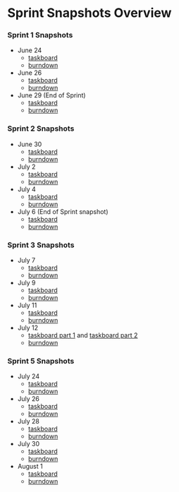 # Sprint Snapshots Overview

### Sprint 1 Snapshots
- June 24
    - [taskboard](sprint1/wednesday_june_24_snapshot/taskboard_snapshot.png)
    - [burndown](sprint1/wednesday_june_24_snapshot/burndown_chart_snapshot.jpg)
- June 26
    - [taskboard](sprint1/friday_june_26_snapshot/taskboard_snapshot.png)
    - [burndown](sprint1/friday_june_26_snapshot/burndown_chart_snapshot.jpg)
- June 29 (End of  Sprint)
    - [taskboard](sprint1/monday_june_29_snapshot/taskboard_snapshot.png)
    - [burndown](sprint1/monday_june_29_snapshot/burndown_chart_snapshot.jpg)

### Sprint 2 Snapshots
- June 30
    - [taskboard](sprint2/tuesday_june_30_snapshot/taskboard_snapshot.png)
    - [burndown](sprint2/tuesday_june_30_snapshot/burndown_chart_snapshot.jpg)
- July 2
    - [taskboard](sprint2/thursday_july_2_snapshot/taskboard_snapshot.png)
    - [burndown](sprint2/thursday_july_2_snapshot/burndown_chart_snapshot.jpg)
- July 4
    - [taskboard](sprint2/saturday_july_4_snapshot/taskboard_snapshot.png)
    - [burndown](sprint2/saturday_july_4_snapshot/burndown_chart_snapshot.jpg)
- July 6 (End of Sprint snapshot)
    - [taskboard](sprint2/monday_july_6_snapshot/taskboard_snapshot.png)
    - [burndown](sprint2/monday_july_6_snapshot/burndown_chart_snapshot.jpg)

### Sprint 3 Snapshots
- July 7
    - [taskboard](sprint3/tuesday_july_7_snapshot/taskboard_snapshot.png)
    - [burndown](sprint3/tuesday_july_7_snapshot/burndown_chart_snapshot.jpg)
- July 9
    - [taskboard](sprint3/thursday_july_9_snapshot/taskboard_snapshot.png)
    - [burndown](sprint3/thursday_july_9_snapshot/burndown_chart_snapshot.jpg)
- July 11
    - [taskboard](sprint3/saturday_july_11_snapshot/taskboard_snapshot.png)
    - [burndown](sprint3/saturday_july_11_snapshot/burndown_chart_snapshot.jpg)
- July 12
    - [taskboard part 1](sprint3/sunday_july_12_snapshot/taskboard_snapshot1.png) and 
    [taskboard part 2](sprint3/sunday_july_12_snapshot/taskboard_snapshot2.png)
    - [burndown](sprint3/sunday_july_12_snapshot/burndown_chart_snapshot.jpg)
    
    
### Sprint 5 Snapshots
- July 24
    - [taskboard](sprint5/friday_july_24_snapshot/taskboard_snapshot.png)
    - [burndown](sprint5/friday_july_24_snapshot/burndown_chart_snapshot.png)
- July 26
    - [taskboard](sprint5/sunday_july_26_snapshot/taskboard_snapshot.png)
    - [burndown](sprint5/sunday_july_26_snapshot/burndown_chart_snapshot.png)
- July 28
    - [taskboard](sprint5/tuesday_july_28_snapshot/taskboard_snapshot.png)
    - [burndown](sprint5/tuesday_july_28_snapshot/burndown_chart_snapshot.png)
- July 30
    - [taskboard](sprint5/thursday_july_30_snapshot/taskboard_snapshot.png)
    - [burndown](sprint5/thursday_july_30_snapshot/burndown_chart_snapshot.png)
- August 1
    - [taskboard](sprint5/saturday_august_1_snapshot/taskboard_snapshot.png)
    - [burndown](sprint5/saturday_august_1_snapshot/burndown_chart_snapshot.png)
